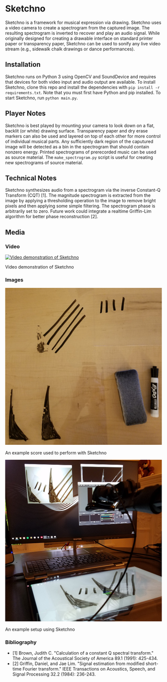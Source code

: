 # Sketchno
Sketchno is a framework for musical expression via drawing.
Sketchno uses a video camera to create a spectrogram from the captured image.
The resulting spectrogram is inverted to recover and play an audio signal.
While originally designed for creating a drawable interface on standard printer paper or transparency paper, Sketchno can be used to sonify any live video stream (e.g., sidewalk chalk drawings or dance performances).

## Installation
Sketchno runs on Python 3 using OpenCV and SoundDevice and requires that devices for both video input and audio output are available.
To install Sketchno, clone this repo and install the dependencies with `pip install -r requirements.txt`.
Note that you must first have Python and pip installed.
To start Sketchno, run `python main.py`.

## Player Notes
Sketchno is best played by mounting your camera to look down on a flat, backlit (or white) drawing surface.
Transparency paper and dry erase markers can also be used and layered on top of each other for more control of individual musical parts.
Any sufficiently dark region of the caputured image will be detected as a bin in the spectrogram that should contain nonzero energy.
Printed spectrograms of prerecorded music can be used as source material.
The `make_spectrogram.py` script is useful for creating new spectrograms of source material.

## Technical Notes
Sketchno synthesizes audio from a spectrogram via the inverse Constant-Q Transform (CQT) [1].
The magnitude spectrogram is extracted from the image by applying a thresholding operation to the image to remove bright pixels and then applying some simple filtering.
The spectrogram phase is arbitrarily set to zero. Future work could integrate a realtime Griffin-Lim algorithm for better phase reconstruction [2].

## Media
### Video
[![Video demonstration of Sketchno](https://img.youtube.com/vi/iRAMvKSQxk0/0.jpg)](https://www.youtube.com/watch?v=iRAMvKSQxk0)

Video demonstration of Sketchno

### Images
![An example score used to perform with Sketchno](https://github.com/maxrmorrison/sketchno/blob/master/images/sketchno_score.jpg)

An example score used to perform with Sketchno

![An example setup using Sketchno](https://github.com/maxrmorrison/sketchno/blob/master/images/sketchno_setup.jpg)

An example setup using Sketchno

### Bibliography
 - [1] Brown, Judith C. "Calculation of a constant Q spectral transform." The Journal of the Acoustical Society of America 89.1 (1991): 425-434.
 - [2] Griffin, Daniel, and Jae Lim. "Signal estimation from modified short-time Fourier transform." IEEE Transactions on Acoustics, Speech, and Signal Processing 32.2 (1984): 236-243.
